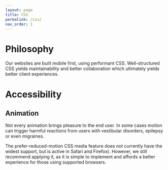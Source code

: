```yaml
---
layout: page
title: CSS
permalink: /css/
nav_order: 1
---
```


# Philosophy

Our websites are built mobile first, using performant CSS. Well-structured CSS yields maintainability and better collaboration which ultimately yields better client experiences.

# Accessibility

## Animation

Not every animation brings pleasure to the end user. In some cases motion can trigger harmful reactions from users with vestibular disorders, epilepsy or even migraines.

The prefer-reduced-motion CSS media feature does not currently have the widest support, but is active in Safari and Firefox). However, we still recommend applying it, as it is simple to implement and affords a better experience for those using supported browsers.

